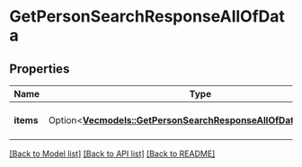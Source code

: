 # GetPersonSearchResponseAllOfData

## Properties

Name | Type | Description | Notes
------------ | ------------- | ------------- | -------------
**items** | Option<[**Vec<models::GetPersonSearchResponseAllOfDataItemsInner>**](GetPersonSearchResponse_allOf_data_items_inner.md)> | The array of found items | [optional]

[[Back to Model list]](../README.md#documentation-for-models) [[Back to API list]](../README.md#documentation-for-api-endpoints) [[Back to README]](../README.md)


